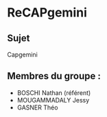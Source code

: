 # ReCAPgemini
## Sujet
Capgemini
## Membres du groupe :
 - BOSCHI Nathan (référent)
 - MOUGAMMADALY Jessy
 - GASNER Théo
